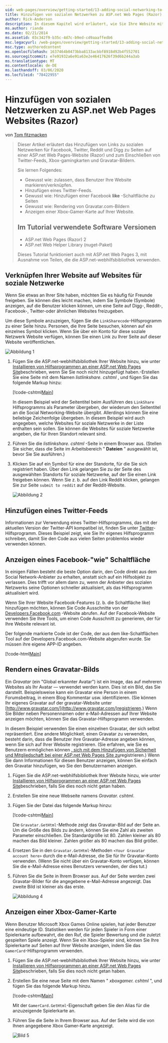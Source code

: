 ```yaml
---
uid: web-pages/overview/getting-started/13-adding-social-networking-to-your-web-site
title: Hinzufügen von sozialen Netzwerken zu ASP.net Web Pages (Razor) Websites | Microsoft-Dokumentation
author: Rick-Anderson
description: In diesem Kapitel wird erläutert, wie Sie Ihre Website mit Diensten für soziale Netzwerke integrieren. In diesem Kapitel erfahren Sie, wie Sie es Benutzern ermöglichen, Ihre Website zu markieren/zu verknüpfen...
ms.author: riande
ms.date: 02/21/2014
ms.assetid: 03c342f9-b35c-4d7c-b9ed-cd9aaaffedb6
msc.legacyurl: /web-pages/overview/getting-started/13-adding-social-networking-to-your-web-site
msc.type: authoredcontent
ms.openlocfilehash: 1637464b0473bba8133acbbf8918d92b4f552701
ms.sourcegitcommit: e7e91932a6e91a63e2e46417626f39d6b244a3ab
ms.translationtype: MT
ms.contentlocale: de-DE
ms.lasthandoff: 03/06/2020
ms.locfileid: "78422955"
---
```

# <a name="adding-social-networking-to-aspnet-web-pages-razor-sites"></a>Hinzufügen von sozialen Netzwerken zu ASP.net Web Pages Websites (Razor)

von [Tom fitzmacken](https://github.com/tfitzmac)

> Dieser Artikel erläutert das Hinzufügen von Links zu sozialen Netzwerken für Facebook, Twitter, Reddit und Digg zu Seiten auf einer ASP.net Web Pages-Website (Razor) und zum Einschließen von Twitter-Feeds, Xbox-gamingkarten und Gravatar-Bildern.
> 
> Sie lernen Folgendes:
> 
> - Gewusst wie: zulassen, dass Benutzer Ihre Website markieren/verknüpfen.
> - Hinzufügen eines Twitter-Feeds.
> - Gewusst wie: Hinzufügen einer Facebook **like** -Schaltfläche zu Seiten
> - Gewusst wie: Rendering von Gravatar.com-Bildern
> - Anzeigen einer Xbox-Gamer-Karte auf Ihrer Website.
>   
> 
> ## <a name="software-versions-used-in-the-tutorial"></a>Im Tutorial verwendete Software Versionen
> 
> 
> - ASP.net Web Pages (Razor) 2
> - ASP.net Web Helper Library (nuget-Paket)
>   
> 
> Dieses Tutorial funktioniert auch mit ASP.net Web Pages 3, mit Ausnahme von Teilen, die die ASP.net-webhilfsbibliothek verwenden.

<a id="Linking_Your_Website"></a>
## <a name="linking-your-website-on-social-networking-sites"></a>Verknüpfen Ihrer Website auf Websites für soziale Netzwerke

Wenn Sie etwas an Ihrer Site haben, möchten Sie es häufig für Freunde freigeben. Sie können dies leicht machen, indem Sie Symbole (Symbole) anzeigen, auf die Benutzer klicken können, um eine Seite auf Digg-, Reddit-, Facebook-, Twitter-oder ähnlichen Websites freizugeben.

Um diese Symbole anzuzeigen, fügen Sie die `LinkSharecode`-Hilfsprogramm zu einer Seite hinzu. Personen, die Ihre Seite besuchen, können auf ein einzelnes Symbol klicken. Wenn Sie über ein Konto für diese soziale Netzwerk Website verfügen, können Sie einen Link zu Ihrer Seite auf dieser Website veröffentlichen.

![Abbildung 1](13-adding-social-networking-to-your-web-site/_static/image1.jpg)

1. Fügen Sie die ASP.net-webhilfsbibliothek Ihrer Website hinzu, wie unter [Installieren von Hilfsprogrammen an einer ASP.net Web Pages Site](https://go.microsoft.com/fwlink/?LinkId=252372)beschrieben, wenn Sie Sie noch nicht hinzugefügt haben.-Erstellen Sie eine Seite mit dem Namen *listlinkshare. cshtml* , und fügen Sie das folgende Markup hinzu:

    [!code-cshtml[Main](13-adding-social-networking-to-your-web-site/samples/sample1.cshtml)]

    In diesem Beispiel wird der Seitentitel beim Ausführen des `LinkShare` Hilfsprogramms als Parameter übergeben, der wiederum den Seitentitel an die Social Networking-Website übergibt. Allerdings können Sie eine beliebige Zeichenfolge übergeben. In diesem Beispiel wird auch angegeben, welche Websites für soziale Netzwerke in der Liste enthalten sein sollen. Sie können die Websites für soziale Netzwerke angeben, die für Ihren Standort relevant sind.
2. Führen Sie die *listlinkshare. cshtml* -Seite in einem Browser aus. (Stellen Sie sicher, dass die Seite im Arbeitsbereich " **Dateien** " ausgewählt ist, bevor Sie Sie ausführen.)
3. Klicken Sie auf ein Symbol für eine der Standorte, für die Sie sich registriert haben. Über den Link gelangen Sie zu der Seite des ausgewählten Standorts für soziale Netzwerke, auf der Sie einen Link freigeben können. Wenn Sie z. b. auf den Link Reddit klicken, gelangen Sie zur Seite `submit to reddit` auf der Reddit-Website.

     ![Abbildung 2](13-adding-social-networking-to-your-web-site/_static/image2.jpg)

<a id="Adding_a_Twitter_Feed"></a>
## <a name="adding-a-twitter-feed"></a>Hinzufügen eines Twitter-Feeds

Informationen zur Verwendung eines Twitter-Hilfsprogramms, das mit der aktuellen Version der Twitter-API kompatibel ist, finden Sie unter [Twitter](../ui-layouts-and-themes/twitter-helper.md)-Hilfsprogramm. Dieses Beispiel zeigt, wie Sie Ihr eigenes Hilfsprogramm schreiben, damit Sie den Code aus vielen Seiten problemlos wieder verwenden können.

<a id="Displaying_a_Facebook_Button"></a>
## <a name="displaying-a-facebook-quotlikequot-button"></a>Anzeigen eines Facebook-&quot;wie&quot; Schaltfläche

In einigen Fällen besteht die beste Option darin, den Code direkt aus dem Social Network-Anbieter zu erhalten, anstatt sich auf ein Hilfsobjekt zu verlassen. Dies trifft vor allem dann zu, wenn der Anbieter des sozialen Netzwerks seine Optionen schneller aktualisiert, als das Hilfsprogramm aktualisiert wird.

Wenn Sie Ihrer Website Facebook-Features (z. b. die Schaltfläche like) hinzufügen möchten, können Sie Code Ausschnitte von der [Developers.Facebook.com](https://developers.facebook.com/) -Website abrufen. Auf der Facebook-Website verwenden Sie Ihre Tools, um einen Code Ausschnitt zu generieren, der für Ihre Website relevant ist.

Der folgende markierte Code ist der Code, der aus dem like-Schaltflächen Tool auf der Developers.Facebook.com-Website abgerufen wurde. Sie müssen ihre eigene APP-ID angeben.

[!code-html[Main](13-adding-social-networking-to-your-web-site/samples/sample2.html?highlight=7-14,16-17)]

<a id="Rendering_a_Gravatar_Image"></a>
## <a name="rendering-a-gravatar-image"></a>Rendern eines Gravatar-Bilds

Ein *Gravatar* (ein &quot;Global erkannter Avatar&quot;) ist ein Image, das auf mehreren Websites als Ihr Avatar &#8212; verwendet werden kann. Dies ist ein Bild, das Sie darstellt. Beispielsweise kann ein Gravatar eine Person in einem Forumsbeitrag, in einem Blog Kommentar usw. identifizieren. (Sie können Ihr eigenes Gravatar auf der gravatar-Website unter [http://www.gravatar.com/](http://www.gravatar.com/)registrieren.) Wenn Sie Bilder neben Personennamen oder e-Mail-Adressen auf Ihrer Website anzeigen möchten, können Sie das Gravatar-Hilfsprogramm verwenden.

In diesem Beispiel verwenden Sie einen einzelnen Gravatar, der sich selbst repräsentiert. Eine andere Möglichkeit, einen Gravatar zu verwenden, besteht darin, dass die Benutzer ihre Gravatar-Adresse angeben können, wenn Sie sich auf Ihrer Website registrieren. (Sie erfahren, wie Sie es Benutzern ermöglichen können [, sich mit dem Hinzufügen von Sicherheit und Mitgliedschaft bei einer ASP.net Web Pages Site zu](https://go.microsoft.com/fwlink/?LinkId=202904)registrieren.) Wenn Sie dann Informationen für diesen Benutzer anzeigen, können Sie einfach den Gravatar hinzufügen, wo Sie den Benutzernamen anzeigen.

1. Fügen Sie die ASP.net-webhilfsbibliothek Ihrer Website hinzu, wie unter [Installieren von Hilfsprogrammen an einer ASP.net Web Pages Site](https://go.microsoft.com/fwlink/?LinkId=252372)beschrieben, falls Sie dies noch nicht getan haben.
2. Erstellen Sie eine neue Webseite namens *Gravatar. cshtml*.
3. Fügen Sie der Datei das folgende Markup hinzu: 

    [!code-cshtml[Main](13-adding-social-networking-to-your-web-site/samples/sample3.cshtml)]

    Die `Gravatar.GetHtml`-Methode zeigt das Gravatar-Bild auf der Seite an. Um die Größe des Bilds zu ändern, können Sie eine Zahl als zweiten Parameter einschließen. Die Standardgröße ist 80. Zahlen kleiner als 80 machen das Bild kleiner. Zahlen größer als 80 machen das Bild größer.
4. Ersetzen Sie in den `Gravatar.GetHtml`-Methoden `<Your Gravatar account here>` durch die e-Mail-Adresse, die Sie für Ihr Gravatar-Konto verwenden. (Wenn Sie nicht über ein Gravatar-Konto verfügen, können Sie die e-Mail-Adresse eines Benutzers verwenden, der dies tut.)
5. Führen Sie die Seite in Ihrem Browser aus. Auf der Seite werden zwei Gravatar-Bilder für die angegebene e-Mail-Adresse angezeigt. Das zweite Bild ist kleiner als das erste. 

    ![Abbildung 4](13-adding-social-networking-to-your-web-site/_static/image3.jpg)

<a id="Displaying_an_Xbox_Gamer_Card"></a>
## <a name="displaying-an-xbox-gamer-card"></a>Anzeigen einer Xbox-Gamer-Karte

Wenn Benutzer Microsoft Xbox Games Online spielen, hat jeder Benutzer eine eindeutige ID. Statistiken werden für jeden Spieler in Form einer Spielerkarte aufbewahrt, die den Ruf, die Spieler Bewertung und die zuletzt gespielten Spiele anzeigt. Wenn Sie ein Xbox-Spieler sind, können Sie Ihre Spielerkarte auf Seiten auf Ihrer Website anzeigen, indem Sie das `GamerCard`-Hilfsprogramm verwenden.

1. Fügen Sie die ASP.net-webhilfsbibliothek Ihrer Website hinzu, wie unter [Installieren von Hilfsprogrammen an einer ASP.net Web Pages Site](https://go.microsoft.com/fwlink/?LinkId=252372)beschrieben, falls Sie dies noch nicht getan haben.
2. Erstellen Sie eine neue Seite mit dem Namen " *xboxgamer. cshtml* ", und fügen Sie das folgende Markup hinzu.

    [!code-cshtml[Main](13-adding-social-networking-to-your-web-site/samples/sample4.cshtml)]

    Mit der `GamerCard.GetHtml`-Eigenschaft geben Sie den Alias für die anzuzeigende Spielerkarte an.
3. Führen Sie die Seite in Ihrem Browser aus. Auf der Seite wird die von Ihnen angegebene Xbox Gamer-Karte angezeigt.

    ![Bild 5](13-adding-social-networking-to-your-web-site/_static/image4.jpg)
